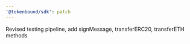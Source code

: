 ```yaml
---
'@tokenbound/sdk': patch
---
```


Revised testing pipeline, add signMessage, transferERC20, transferETH methods
